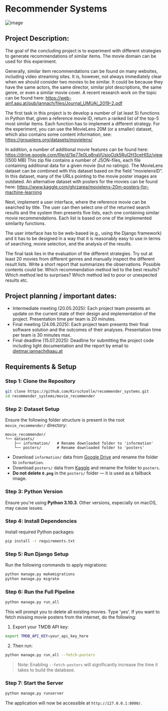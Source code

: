 # Recommender Systems

![image](https://github.com/user-attachments/assets/1c9747cc-9fff-41c0-95ef-3660e5b52afc)

## Project Description:
The goal of the concluding project is to experiment with different strategies to generate recommendations of similar items. The movie domain can be used for this experiment. 

Generally, similar item recommendations can be found on many websites, including video streaming sites. It is, however, not always immediately clear when we should consider two movies to be similar. It could be because they have the same actors, the same director, similar plot descriptions, the same genre, or even a similar movie cover. A recent research work on the topic can be found here: https://web-ainf.aau.at/pub/jannach/files/Journal_UMUAI_2019-2.pdf

The first task in this project is to develop a number of (at least 5) functions in Python that, given a reference movie ID, return a ranked list of the top-5 most similar items. Each function has to implement a different strategy. For the experiment, you can use the MovieLens 20M (or a smaller) dataset, which also contains some content information, see: https://grouplens.org/datasets/movielens/

In addition, a number of additional movie features can be found here: https://drive.google.com/file/d/1je77e0Lq8naVUsjoOzk5RuI2H3ceHlSz/view )(500 MB) This zip file contains a number of JSON-files, each file containing additional data for a given movie (but no ratings). The MovieLens dataset can be combined with this dataset based on the field “movielensID”. In this dataset, many of the URLs pointing to the movie poster images are outdated. An alternative dataset with posters for the movies can be found here: https://www.kaggle.com/ghrzarea/movielens-20m-posters-for-machine-learning

Next, implement a user interface, where the reference movie can be searched by title. The user can then select one of the returned search results and the system then presents five lists, each one containing similar movie recommendations. Each list is based on one of the implemented similarity functions.

The user interface has to be web-based (e.g., using the Django framework) and it has to be designed in a way that it is reasonably easy to use in terms of searching, movie selection, and the analysis of the results.

The final task lies in the evaluation of the different strategies. Try out at least 20 movies from different genres and manually inspect the different result lists. Write a short report that summarizes the observations. Possible contents could be: Which recommendation method led to the best results? Which method led to surprises? Which method led to poor or unexpected results etc.

## Project planning / important dates:
- Intermediate meeting (20.05.2025): Each project team presents an update on the current state of their design and implementation of the project. Presentation time per team is 20 minutes.
- Final meeting (24.06.2025): Each project team presents their final software solution and the outcomes of their analyses. Presentation time per team is 30 minutes max.
- Final deadline (15.07.2025): Deadline for submitting the project code including light documentation and the report by email to dietmar.jannach@aau.at

## Requirements & Setup

### Step 1: Clone the Repository

```bash
git clone https://github.com/Kirschzelle/recommender_systems.git
cd recommender_systems/movie_recommender
```

### Step 2: Dataset Setup

Ensure the following folder structure is present in the root `movie_recommender/` directory:

```
movie_recommender/
└── datasets/
    ├── information/   # Rename downloaded folder to 'information'
    └── posters/       # Rename downloaded folder to 'posters'
```

- Download `information/` data from [Google Drive](https://drive.google.com/file/d/1je77e0Lq8naVUsjoOzk5RuI2H3ceHlSz/view) and rename the folder to `information`.
- Download `posters/` data from [Kaggle](https://www.kaggle.com/ghrzarea/movielens-20m-posters-for-machine-learning) and rename the folder to `posters`.
- **Do not delete `0.png`** in the `posters/` folder — it is used as a fallback image.

### Step 3: Python Version

Ensure you're using **Python 3.10.3**. Other versions, especially on macOS, may cause issues.

### Step 4: Install Dependencies

Install required Python packages:

```bash
pip install -r requirements.txt
```

### Step 5: Run Django Setup

Run the following commands to apply migrations:

```bash
python manage.py makemigrations
python manage.py migrate
```

### Step 6: Run the Full Pipeline

```bash
python manage.py run_all
```

This will prompt you to delete all existing movies. Type 'yes'.
If you want to fetch missing movie posters from the internet, do the following:

1. Export your TMDB API key:

```bash
export TMDB_API_KEY=your_api_key_here
```

2. Then run:

```bash
python manage.py run_all --fetch-posters
```

> Note: Enabling `--fetch-posters` will significantly increase the time it takes to build the database.

### Step 7: Start the Server

```bash
python manage.py runserver
```

The application will now be accessible at `http://127.0.0.1:8000/`.
